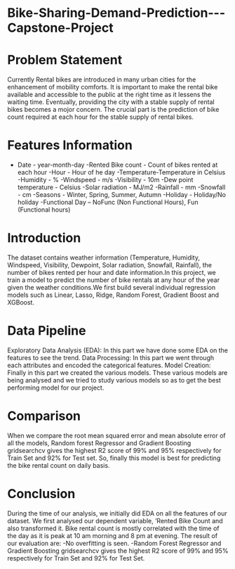 # Bike-Sharing-Demand-Prediction---Capstone-Project
# Problem Statement
Currently Rental bikes are introduced in many urban cities for the enhancement of mobility comforts. It is important to make the rental bike available and accessible to the public at the right time as it lessens the waiting time. Eventually, providing the city with a stable supply of rental bikes becomes a mojor concern. The crucial part is the prediction of bike count required at each hour for the stable supply of rental bikes.
# Features Information
- Date -  year-month-day
-Rented Bike count - Count of bikes rented    at each hour
-Hour - Hour of he day
-Temperature-Temperature in Celsius
-Humidity - %
-Windspeed - m/s
-Visibility - 10m
-Dew point temperature - Celsius
-Solar radiation - MJ/m2
-Rainfall - mm
-Snowfall - cm
-Seasons - Winter, Spring, Summer, Autumn
-Holiday - Holiday/No holiday
-Functional Day – NoFunc (Non Functional Hours), Fun (Functional hours)
# Introduction
The dataset contains weather information (Temperature, Humidity, Windspeed, Visibility, Dewpoint, Solar radiation, Snowfall, Rainfall), the number of bikes rented per hour and date information.In this project, we train a model to predict the number of bike rentals at any hour of the year given the weather conditions.We first build several individual regression models such as Linear, Lasso, Ridge, Random Forest, Gradient Boost and XGBoost.
# Data Pipeline
Exploratory Data Analysis (EDA): In this part we have done some EDA on the features to see the trend.
Data Processing: In this part we went through each attributes and encoded the categorical features.
Model Creation: Finally in this part we created the various models. These various models are being analysed and we tried to study various models so as to get the best performing model for our project.
# Comparison
When we compare the root mean squared error and mean absolute error of all the models, Random forest Regressor and Gradient Boosting gridsearchcv gives the highest R2 score of 99% and 95% respectively for Train Set and 92% for Test set. So, finally this model is best for predicting the bike rental count on daily basis.
# Conclusion
During the time of our analysis, we initially did EDA on all the features of our dataset. We first analysed our dependent variable, ’Rented Bike Count and also transformed it.
Bike rental count is mostly correlated with the time of the day as it is peak at 10 am morning and 8 pm at evening.
The result of our evaluation are: 
       -No overfitting is seen. 
       -Random Forest Regressor and Gradient Boosting gridsearchcv gives the highest R2 score of 99% and 95% respectively for Train Set and 92% for Test Set.
